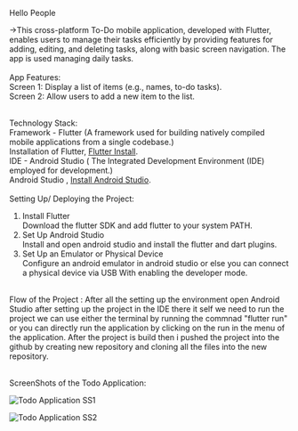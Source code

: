 Hello People

->This cross-platform To-Do mobile application, developed with Flutter, enables users to manage their tasks efficiently by providing features for adding, 
  editing, and deleting tasks, along with basic screen navigation. The app is used managing daily tasks.<br/>
  </br>
App Features:<br/>
  Screen 1: Display a list of items (e.g., names, to-do tasks).<br/>
  Screen 2: Allow users to add a new item to the list.<br/>
  </br>

Technology Stack:<br/>
  Framework - Flutter (A framework used for building natively compiled mobile applications from a single codebase.)<br/>
   Installation of Flutter, [Flutter Install](https://docs.flutter.dev/get-started/install?gad_source=1&gclid=Cj0KCQjwq_G1BhCSARIsACc7NxrYu5Is8k0QvhDC2dwXQ5xe8ElSLto6Q5cYzVPrUgUL3HleyPRtvgaArDjEALw_wcB&gclsrc=aw.ds).<br/>
  IDE - Android Studio ( The Integrated Development Environment (IDE) employed for development.)<br/>
  Android Studio , [Install Android Studio](https://developer.android.com/studio?gad_source=1&gclid=Cj0KCQjwq_G1BhCSARIsACc7Nxo4NrBasfmNZNmaQKEiDawb-n-Bbvh64J4tWd3ggaTXM91-gxlP6_kaAiRdEALw_wcB&gclsrc=aw.ds).</br>
   </br>
Setting Up/ Deploying the Project:</br>
  1) Install Flutter</br>
       Download the flutter SDK and add flutter to your system PATH.</br>
  2) Set Up Android Studio</br>
       Install and open android studio and install the flutter and dart plugins.</br>
  3) Set Up an Emulator or Physical Device</br>
       Configure an android emulator in android studio or else you can connect a physical
       device via USB With enabling the developer mode.</br>
       </br>
       
Flow of the Project : After all the setting up the environment open Android Studio after setting up the project in the IDE there it self we need to run the project we can use  either the terminal by running the commnad "flutter run" or you can directly run the application by clicking on the run in the menu of the application. After the project is build then i pushed the project into the github by creating new repository and cloning all the files into the new repository.

</br>
ScreenShots of the Todo Application:</br>

![Todo Application SS1](https://github.com/user-attachments/assets/2ca5f532-75f7-4392-92e2-bdb16be768a1)</br>

![Todo Application SS2](https://github.com/user-attachments/assets/515cb178-8ead-4392-854a-ed80a170a978)




     
     

       



